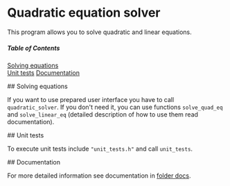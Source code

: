 # Quadratic equation solver

This program allows you to solve quadratic and linear equations. 

##### Table of Contents  
[Solving equations](#solving)  
[Unit tests](#tests)
[Documentation](#documentation)

<a name="solving"/>
## Solving equations

If you want to use prepared user interface you have to call `quadratic_solver`. If you don't need it, you can use functions `solve_quad_eq` and `solve_linear_eq` (detailed description of how to use them read documentation).

<a name="tests"/>
## Unit tests

To execute unit tests include `"unit_tests.h"` and call `unit_tests`. 

<a name="documentation"/>
## Documentation

For more detailed information see documentation in [folder docs](https://github.com/vian96/quadratic_equation_c/tree/main/docs).
    
